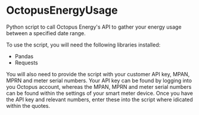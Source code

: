 # OctopusEnergyUsage
Python script to call Octopus Energy's API to gather your energy usage between a specified date range.

To use the script, you will need the following libraries installed:
- Pandas
- Requests

You will also need to provide the script with your customer API key, MPAN, MPRN and meter serial numbers.
Your API key can be found by logging into you Octopus account, whereas the MPAN, MPRN and meter serial numbers can be found within the settings of your smart meter device.
Once you have the API key and relevant numbers, enter these into the script where idicated within the quotes.
